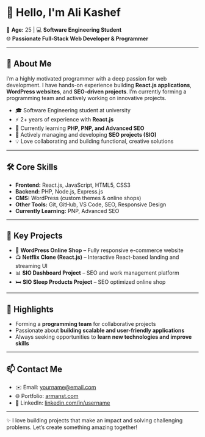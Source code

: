 # 👋 Hello, I'm Ali Kashef

🎂 **Age:** 25 | 💻 **Software Engineering Student**  
🌐 **Passionate Full-Stack Web Developer & Programmer**

---

## 🚀 About Me
I’m a highly motivated programmer with a deep passion for web development. I have hands-on experience building **React.js applications**, **WordPress websites**, and **SEO-driven projects**. I’m currently forming a programming team and actively working on innovative projects.  

- 🎓 Software Engineering student at university  
- ⚡ 2+ years of experience with **React.js**  
- 🌱 Currently learning **PHP, PNP, and Advanced SEO**  
- 💼 Actively managing and developing **SEO projects (SIO)**  
- 💡 Love collaborating and building functional, creative solutions  

---

## 🛠 Core Skills
- **Frontend:** React.js, JavaScript, HTML5, CSS3  
- **Backend:** PHP, Node.js, Express.js  
- **CMS:** WordPress (custom themes & online shops)  
- **Other Tools:** Git, GitHub, VS Code, SEO, Responsive Design  
- **Currently Learning:** PNP, Advanced SEO  

---

## 📂 Key Projects
- 🛒 **WordPress Online Shop** – Fully responsive e-commerce website  
- 📺 **Netflix Clone (React.js)** – Interactive React-based landing and streaming UI  
- 📊 **SIO Dashboard Project** – SEO and work management platform  
- 🛏 **SIO Sleep Products Project** – SEO optimized online shop  

---

## 🌟 Highlights
- Forming a **programming team** for collaborative projects  
- Passionate about **building scalable and user-friendly applications**  
- Always seeking opportunities to **learn new technologies and improve skills**  

---

## 📫 Contact Me
- ✉️ Email: yourname@email.com  
- 🌐 Portfolio: [armanst.com](https://armanst.com)  
- 💼 LinkedIn: [linkedin.com/in/username](https://linkedin.com/in/username)  

---

✨ I love building projects that make an impact and solving challenging problems. Let’s create something amazing together!
